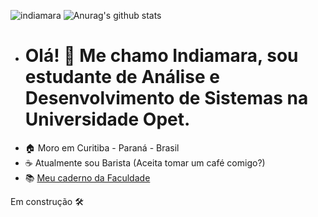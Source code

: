 ![indiamara](https://user-images.githubusercontent.com/57465331/120900948-28b93400-c60e-11eb-8964-fde257d81f5e.png)
![Anurag's github stats](https://github-readme-stats.vercel.app/api?username=indiamaraenes&show_icons=true&theme=gruvbox)
- <h1>Olá! 👋 Me chamo Indiamara, sou estudante de Análise e Desenvolvimento de Sistemas na Universidade Opet.</h1>
- 🏠 Moro em Curitiba - Paraná - Brasil
- ☕ Atualmente sou Barista (Aceita tomar um café comigo?)
- 📚 <a href="https://www.notion.so/indiamara/An-lise-e-Desenvolvimento-de-Sistemas-bd6e80e0fb3c415ca165ee4cc0117e2a"> Meu caderno da Faculdade</a>





Em construção 🛠️

